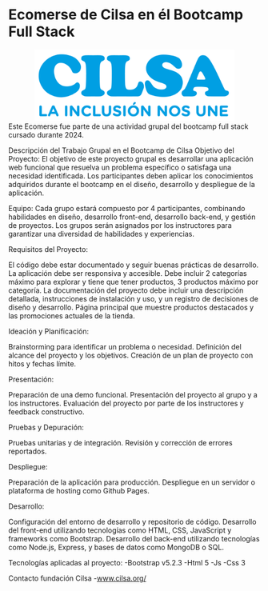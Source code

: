 # Ecomerse de Cilsa en él Bootcamp Full Stack
<div align="center">
    <img src="public/assets/images/log/logo-cilsa.png" alt="Logo Cilsa" width="400">
</div>
Este Ecomerse fue parte de una actividad grupal del bootcamp full stack cursado durante 2024.

Descripción del Trabajo Grupal en el Bootcamp de Cilsa
Objetivo del Proyecto:
El objetivo de este proyecto grupal es desarrollar una aplicación web funcional que resuelva un problema específico o satisfaga una necesidad identificada. Los participantes deben aplicar los conocimientos adquiridos durante el bootcamp en el diseño, desarrollo y despliegue de la aplicación.

Equipo:
Cada grupo estará compuesto por 4 participantes, combinando habilidades en diseño, desarrollo front-end, desarrollo back-end, y gestión de proyectos. Los grupos serán asignados por los instructores para garantizar una diversidad de habilidades y experiencias.

Requisitos del Proyecto:

El código debe estar documentado y seguir buenas prácticas de desarrollo.
La aplicación debe ser responsiva y accesible.
Debe incluir 2 categorías máximo para explorar y tiene que tener productos, 3 productos máximo por categoría.
La documentación del proyecto debe incluir una descripción detallada, instrucciones de instalación y uso, y un registro de decisiones de diseño y desarrollo.
Página principal que muestre productos destacados y las promociones actuales de la tienda.

Ideación y Planificación:

Brainstorming para identificar un problema o necesidad.
Definición del alcance del proyecto y los objetivos.
Creación de un plan de proyecto con hitos y fechas límite.

Presentación:

Preparación de una demo funcional.
Presentación del proyecto al grupo y a los instructores.
Evaluación del proyecto por parte de los instructores y feedback constructivo.

Pruebas y Depuración:

Pruebas unitarias y de integración.
Revisión y corrección de errores reportados.

Despliegue:

Preparación de la aplicación para producción.
Despliegue en un servidor o plataforma de hosting como Github Pages.

Desarrollo:

Configuración del entorno de desarrollo y repositorio de código.
Desarrollo del front-end utilizando tecnologías como HTML, CSS, JavaScript y frameworks como Bootstrap.
Desarrollo del back-end utilizando tecnologías como Node.js, Express, y bases de datos como MongoDB o SQL.

Tecnologías aplicadas al proyecto: 
-Bootstrap v5.2.3
-Html 5
-Js
-Css 3

Contacto fundación Cilsa 
-www.cilsa.org/
